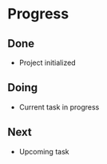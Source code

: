# Progress

## Done
- Project initialized

## Doing
- Current task in progress

## Next
- Upcoming task